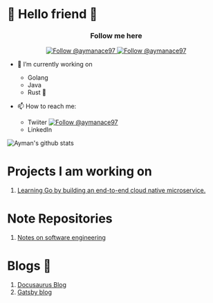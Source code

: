 # 🤖 Hello friend 🤖

<h3 align="center">
  Follow me here
</h3>
<p align="center">
  <a href="https://twitter.com/@aymanace97">
    <img src="https://img.shields.io/twitter/follow/aymanace97?label=Follow%20Me&style=social" alt="Follow @aymanace97" />
  </a>
  <a href="https://www.linkedin.com/in/ayman-arif-patel-300683127">
    <img src="https://img.shields.io/badge/-Ayman Patel-blue?style=flat-square&logo=Linkedin&logoColor=white&link=https://www.linkedin.com/in/ayman-arif-patel-300683127" alt="Follow @aymanace97" />
  </a>
</p>

- 🔭 I’m currently working on 
  - Golang
  - Java
  - Rust :crab:

- 📫 How to reach me: 

  - Twiiter <a href="https://twitter.com/@aymanace97">
    <img src="https://img.shields.io/twitter/follow/aymanace97?label=Follow%20Me&style=social" alt="Follow @aymanace97" />
  </a>
  
  - LinkedIn 
  

![Ayman's github stats](https://github-readme-stats.vercel.app/api?username=AymanArif)

# Projects I am working on

1. [Learning Go by building an end-to-end cloud native microservice.](https://github.com/AymanArif/golang-microservices)


# Note Repositories

1. [Notes on software engineering](https://github.com/AymanArif/Notes)

# Blogs 📄 

1. [Docusaurus Blog](https://github.com/AymanArif/docusaurus-blog)
2. [Gatsby blog](https://github.com/AymanArif/gatsby-blog-cms)

<!--
**AymanArif/AymanArif** is a ✨ _special_ ✨ repository because its `README.md` (this file) appears on your GitHub profile.

Here are some ideas to get you started:

- 🔭 I’m currently working on ...
- 🌱 I’m currently learning ...
- 👯 I’m looking to collaborate on ...
- 🤔 I’m looking for help with ...
- 💬 Ask me about ...
- 📫 How to reach me: ...
- 😄 Pronouns: ...
- ⚡ Fun fact: ...
-->

